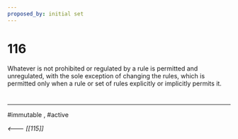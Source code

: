```yaml
---
proposed_by: initial set
---
```

# 116
Whatever is not prohibited or regulated by a rule is permitted and unregulated, with the sole exception of changing the rules, which is permitted only when a rule or set of rules explicitly or implicitly permits it.

#
---
#immutable , #active

*<--- [[115]]*
